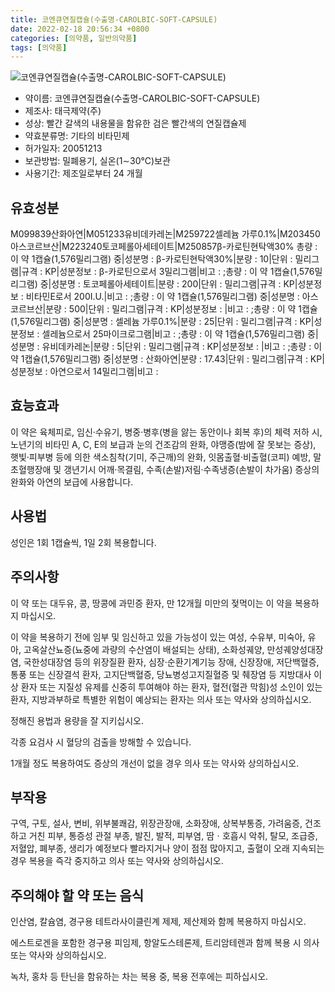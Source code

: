 ```yaml
---
title: 코엔큐연질캡슐(수출명-CAROLBIC-SOFT-CAPSULE)
date: 2022-02-18 20:56:34 +0800
categories: [의약품, 일반의약품]
tags: [의약품]
---
```

![코엔큐연질캡슐(수출명-CAROLBIC-SOFT-CAPSULE)](https://nedrug.mfds.go.kr/pbp/cmn/itemImageDownload/147809062320700100)

- 약이름: 코엔큐연질캡슐(수출명-CAROLBIC-SOFT-CAPSULE)
- 제조사: 태극제약(주)
- 성상: 빨간 갈색의 내용물을 함유한 검은 빨간색의 연질캡슐제
- 약효분류명: 기타의 비타민제
- 허가일자: 20051213
- 보관방법: 밀폐용기, 실온(1∼30℃)보관
- 사용기간: 제조일로부터 24 개월
## 유효성분
M099839산화아연|M051233유비데카레논|M259722셀레늄 가루0.1%|M203450아스코르브산|M223240토코페롤아세테이트|M250857β-카로틴현탁액30%
총량 : 이 약 1캡슐(1,576밀리그램) 중|성분명 : β-카로틴현탁액30%|분량 : 10|단위 : 밀리그램|규격 : KP|성분정보 : β-카로틴으로서 3밀리그램|비고 : ;총량 : 이 약 1캡슐(1,576밀리그램) 중|성분명 : 토코페롤아세테이트|분량 : 200|단위 : 밀리그램|규격 : KP|성분정보 : 비타민E로서 200I.U.|비고 : ;총량 : 이 약 1캡슐(1,576밀리그램) 중|성분명 : 아스코르브산|분량 : 500|단위 : 밀리그램|규격 : KP|성분정보 : |비고 : ;총량 : 이 약 1캡슐(1,576밀리그램) 중|성분명 : 셀레늄 가루0.1%|분량 : 25|단위 : 밀리그램|규격 : KP|성분정보 : 셀레늄으로서 25마이크로그램|비고 : ;총량 : 이 약 1캡슐(1,576밀리그램) 중|성분명 : 유비데카레논|분량 : 5|단위 : 밀리그램|규격 : KP|성분정보 : |비고 : ;총량 : 이 약 1캡슐(1,576밀리그램) 중|성분명 : 산화아연|분량 : 17.43|단위 : 밀리그램|규격 : KP|성분정보 : 아연으로서 14밀리그램|비고 :
## 효능효과
이 약은 육체피로, 임신·수유기, 병중·병후(병을 앓는 동안이나 회복 후)의 체력 저하 시, 노년기의 비타민 A, C, E의 보급과 눈의 건조감의 완화, 야맹증(밤에 잘 못보는 증상), 햇빛·피부병 등에 의한 색소침착(기미, 주근깨)의 완화, 잇몸출혈·비출혈(코피) 예방, 말초혈행장애 및 갱년기시 어깨·목결림, 수족(손발)저림·수족냉증(손발이 차가움) 증상의 완화와 아연의 보급에 사용합니다.

## 사용법
성인은 1회 1캡슐씩, 1일 2회 복용합니다.

## 주의사항
이 약 또는 대두유, 콩, 땅콩에 과민증 환자, 만 12개월 미만의 젖먹이는 이 약을 복용하지 마십시오.

이 약을 복용하기 전에 임부 및 임신하고 있을 가능성이 있는 여성, 수유부, 미숙아, 유아, 고옥살산뇨증(뇨중에 과량의 수산염이 배설되는 상태), 소화성궤양, 만성궤양성대장염, 국한성대장염 등의 위장질환 환자, 심장·순환기계기능 장애, 신장장애, 저단백혈증, 통풍 또는 신장결석 환자, 고지단백혈증, 당뇨병성고지질혈증 및 췌장염 등 지방대사 이상 환자 또는 지질성 유제를 신중히 투여해야 하는 환자, 혈전(혈관 막힘)성 소인이 있는 환자, 지방과부하로 특별한 위험이 예상되는 환자는 의사 또는 약사와 상의하십시오.

정해진 용법과 용량을 잘 지키십시오.

각종 요검사 시 혈당의 검출을 방해할 수 있습니다.

1개월 정도 복용하여도 증상의 개선이 없을 경우 의사 또는 약사와 상의하십시오.

## 부작용
구역, 구토, 설사, 변비, 위부불쾌감, 위장관장애, 소화장애, 상복부통증, 가려움증, 건조하고 거친 피부, 통증성 관절 부종, 발진, 발적, 피부염, 땀ㆍ호흡시 악취, 탈모, 조급증, 저혈압, 폐부종, 생리가 예정보다 빨라지거나 양이 점점 많아지고, 출혈이 오래 지속되는 경우 복용을 즉각 중지하고 의사 또는 약사와 상의하십시오.

## 주의해야 할 약 또는 음식
인산염, 칼슘염, 경구용 테트라사이클린계 제제, 제산제와 함께 복용하지 마십시오.

에스트로겐을 포함한 경구용 피임제, 항알도스테론제, 트리암테렌과 함께 복용 시 의사 또는 약사와 상의하십시오.

녹차, 홍차 등 탄닌을 함유하는 차는 복용 중, 복용 전후에는 피하십시오.

